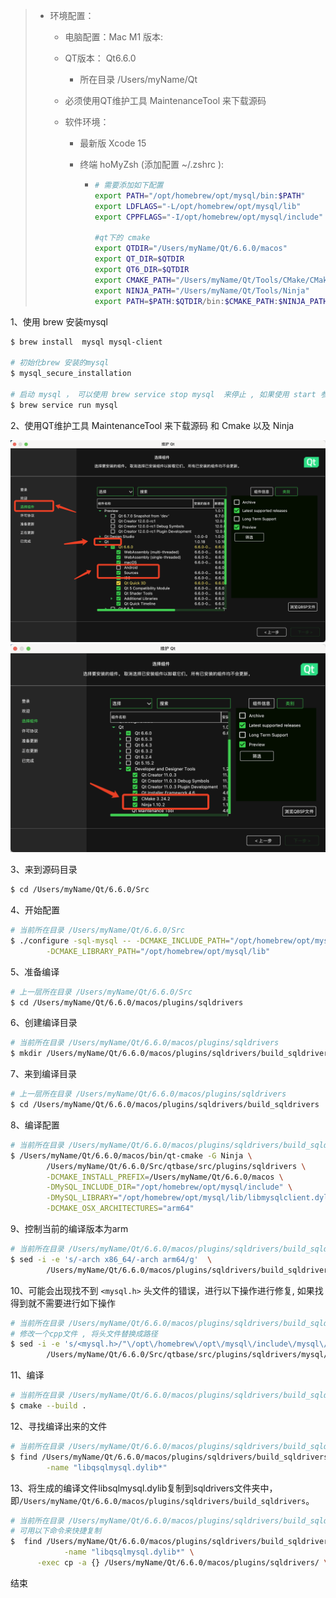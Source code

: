 > - 环境配置：
>
>   - 电脑配置：Mac M1 版本: 
>
>   - QT版本： Qt6.6.0
>
>     - 所在目录  /Users/myName/Qt
>
>   - 必须使用QT维护工具 MaintenanceTool 来下载源码
>
>   - 软件环境：
>
>     - 最新版 Xcode 15  
>
>     - 终端 hoMyZsh (添加配置 ~/.zshrc ):
>   
>       - ```bash
>         # 需要添加如下配置
>         export PATH="/opt/homebrew/opt/mysql/bin:$PATH"
>         export LDFLAGS="-L/opt/homebrew/opt/mysql/lib"
>         export CPPFLAGS="-I/opt/homebrew/opt/mysql/include"
>                 
>         #qt下的 cmake
>         export QTDIR="/Users/myName/Qt/6.6.0/macos"
>         export QT_DIR=$QTDIR
>         export QT6_DIR=$QTDIR
>         export CMAKE_PATH="/Users/myName/Qt/Tools/CMake/CMake.app/Contents/bin"
>         export NINJA_PATH="/Users/myName/Qt/Tools/Ninja"
>         export PATH=$PATH:$QTDIR/bin:$CMAKE_PATH:$NINJA_PATH
>         ```



1、使用 brew 安装mysql

```bash
$ brew install  mysql mysql-client

# 初始化brew 安装的mysql 
$ mysql_secure_installation

# 启动 mysql ， 可以使用 brew service stop mysql  来停止 , 如果使用 start 参数则会开机启动
$ brew service run mysql
```



2、使用QT维护工具 MaintenanceTool 来下载源码 和 Cmake 以及 Ninja

<img src="./assets/image-20231117224838758.png" alt="image-20231117224838758" style="zoom:100%;" />

<img src="./assets/image-20231117231211847.png" alt="image-20231117231211847" style="zoom:100%;" />

3、来到源码目录

```bash
$ cd /Users/myName/Qt/6.6.0/Src
```

4、开始配置

```bash
# 当前所在目录 /Users/myName/Qt/6.6.0/Src
$ ./configure -sql-mysql -- -DCMAKE_INCLUDE_PATH="/opt/homebrew/opt/mysql/include" \
		-DCMAKE_LIBRARY_PATH="/opt/homebrew/opt/mysql/lib"
```

5、准备编译

```bash
# 上一层所在目录 /Users/myName/Qt/6.6.0/Src
$ cd /Users/myName/Qt/6.6.0/macos/plugins/sqldrivers
```

6、创建编译目录

```bash
# 当前所在目录 /Users/myName/Qt/6.6.0/macos/plugins/sqldrivers
$ mkdir /Users/myName/Qt/6.6.0/macos/plugins/sqldrivers/build_sqldrivers
```

7、来到编译目录

```bash
# 上一层所在目录 /Users/myName/Qt/6.6.0/macos/plugins/sqldrivers
$ cd /Users/myName/Qt/6.6.0/macos/plugins/sqldrivers/build_sqldrivers
```

8、编译配置

```bash
# 当前所在目录 /Users/myName/Qt/6.6.0/macos/plugins/sqldrivers/build_sqldrivers
$ /Users/myName/Qt/6.6.0/macos/bin/qt-cmake -G Ninja \
		/Users/myName/Qt/6.6.0/Src/qtbase/src/plugins/sqldrivers \
		-DCMAKE_INSTALL_PREFIX=/Users/myName/Qt/6.6.0/macos \
		-DMySQL_INCLUDE_DIR="/opt/homebrew/opt/mysql/include" \
		-DMySQL_LIBRARY="/opt/homebrew/opt/mysql/lib/libmysqlclient.dylib" \
		-DCMAKE_OSX_ARCHITECTURES="arm64"
```

9、控制当前的编译版本为arm

```bash
# 当前所在目录 /Users/myName/Qt/6.6.0/macos/plugins/sqldrivers/build_sqldrivers
$ sed -i -e 's/-arch x86_64/-arch arm64/g'  \
		/Users/myName/Qt/6.6.0/macos/plugins/sqldrivers/build_sqldrivers/build.ninja
```

10、可能会出现找不到 `<mysql.h>` 头文件的错误，进行以下操作进行修复, 如果找得到就不需要进行如下操作

```bash
# 当前所在目录 /Users/myName/Qt/6.6.0/macos/plugins/sqldrivers/build_sqldrivers
# 修改一个cpp文件 , 将头文件替换成路径
$ sed -i -e 's/<mysql.h>/"\/opt\/homebrew\/opt\/mysql\/include\/mysql\/mysql.h"/g'  \
		/Users/myName/Qt/6.6.0/Src/qtbase/src/plugins/sqldrivers/mysql/qsql_mysql_p.h
```

11、编译

```bash
# 当前所在目录 /Users/myName/Qt/6.6.0/macos/plugins/sqldrivers/build_sqldrivers
$ cmake --build .
```

12、寻找编译出来的文件

```bash
# 当前所在目录 /Users/myName/Qt/6.6.0/macos/plugins/sqldrivers/build_sqldrivers
$ find /Users/myName/Qt/6.6.0/macos/plugins/sqldrivers/build_sqldrivers/ \
		-name "libqsqlmysql.dylib*"
```

13、将生成的编译文件libsqlmysql.dylib复制到sqldrivers文件夹中，即`/Users/myName/Qt/6.6.0/macos/plugins/sqldrivers/build_sqldrivers`。

```bash
# 当前所在目录 /Users/myName/Qt/6.6.0/macos/plugins/sqldrivers/build_sqldrivers
# 可用以下命令来快捷复制
$  find /Users/myName/Qt/6.6.0/macos/plugins/sqldrivers/build_sqldrivers/  \
			-name "libqsqlmysql.dylib*" \
      -exec cp -a {} /Users/myName/Qt/6.6.0/macos/plugins/sqldrivers/ \; 
```



结束
